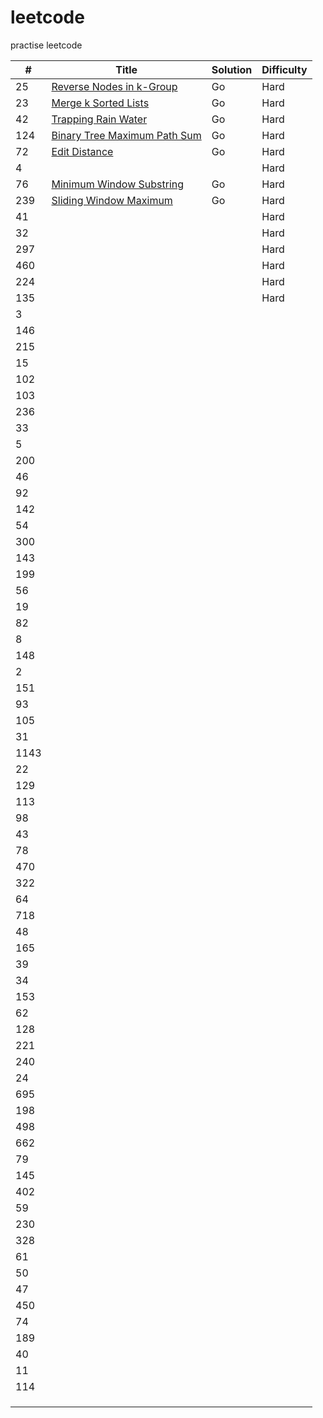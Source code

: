 # leetcode
practise leetcode

| #    | Title                                                        | Solution | Difficulty |
| ---- | ------------------------------------------------------------ | -------- | ---------- |
| 25   | [Reverse Nodes in k-Group](https://leetcode.com/problems/reverse-nodes-in-k-group) | Go       | Hard       |
| 23   | [Merge k Sorted Lists](https://leetcode.com/problems/merge-k-sorted-lists) | Go       | Hard       |
| 42   | [Trapping Rain Water](https://leetcode.com/problems/trapping-rain-water) | Go       | Hard       |
| 124  | [Binary Tree Maximum Path Sum](https://leetcode.com/problems/binary-tree-maximum-path-sum) | Go       | Hard       |
| 72   | [Edit Distance](https://leetcode.com/problems/edit-distance) | Go       | Hard       |
| 4    |                                                              |          | Hard       |
| 76   | [Minimum Window Substring](https://leetcode.com/problems/minimum-window-substring) | Go       | Hard       |
| 239  | [Sliding Window Maximum](https://leetcode.com/problems/sliding-window-maximum) | Go       | Hard       |
| 41   |                                                              |          | Hard       |
| 32   |                                                              |          | Hard       |
| 297  |                                                              |          | Hard       |
| 460  |                                                              |          | Hard       |
| 224  |                                                              |          | Hard       |
| 135  |                                                              |          | Hard       |
| 3    |                                                              |          |            |
| 146  |                                                              |          |            |
| 215  |                                                              |          |            |
| 15   |                                                              |          |            |
| 102  |                                                              |          |            |
| 103  |                                                              |          |            |
| 236  |                                                              |          |            |
| 33   |                                                              |          |            |
| 5    |                                                              |          |            |
| 200  |                                                              |          |            |
| 46   |                                                              |          |            |
| 92   |                                                              |          |            |
| 142  |                                                              |          |            |
| 54   |                                                              |          |            |
| 300  |                                                              |          |            |
| 143  |                                                              |          |            |
| 199  |                                                              |          |            |
| 56   |                                                              |          |            |
| 19   |                                                              |          |            |
| 82   |                                                              |          |            |
| 8    |                                                              |          |            |
| 148  |                                                              |          |            |
| 2    |                                                              |          |            |
| 151  |                                                              |          |            |
| 93   |                                                              |          |            |
| 105  |                                                              |          |            |
| 31   |                                                              |          |            |
| 1143 |                                                              |          |            |
| 22   |                                                              |          |            |
| 129  |                                                              |          |            |
| 113  |                                                              |          |            |
| 98   |                                                              |          |            |
| 43   |                                                              |          |            |
| 78   |                                                              |          |            |
| 470  |                                                              |          |            |
| 322  |                                                              |          |            |
| 64   |                                                              |          |            |
| 718  |                                                              |          |            |
| 48   |                                                              |          |            |
| 165  |                                                              |          |            |
| 39   |                                                              |          |            |
| 34   |                                                              |          |            |
| 153  |                                                              |          |            |
| 62   |                                                              |          |            |
| 128  |                                                              |          |            |
| 221  |                                                              |          |            |
| 240  |                                                              |          |            |
| 24   |                                                              |          |            |
| 695  |                                                              |          |            |
| 198  |                                                              |          |            |
| 498  |                                                              |          |            |
| 662  |                                                              |          |            |
| 79   |                                                              |          |            |
| 145  |                                                              |          |            |
| 402  |                                                              |          |            |
| 59   |                                                              |          |            |
| 230  |                                                              |          |            |
| 328  |                                                              |          |            |
| 61   |                                                              |          |            |
| 50   |                                                              |          |            |
| 47   |                                                              |          |            |
| 450  |                                                              |          |            |
| 74   |                                                              |          |            |
| 189  |                                                              |          |            |
| 40   |                                                              |          |            |
| 11   |                                                              |          |            |
| 114  |                                                              |          |            |
|      |                                                              |          |            |
|      |                                                              |          |            |
|      |                                                              |          |            |

